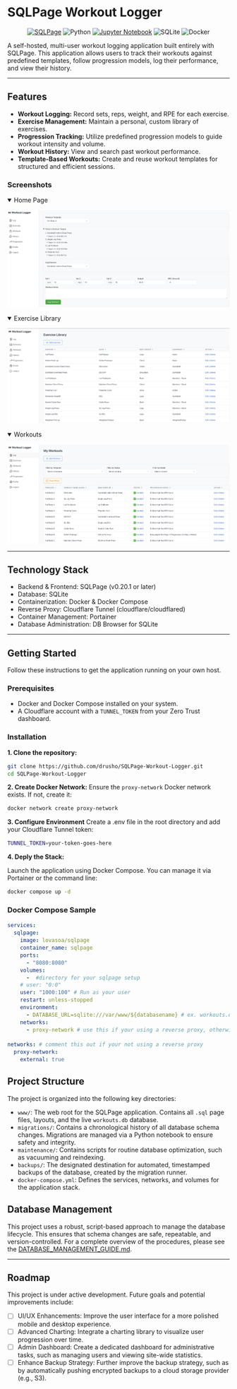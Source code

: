 # SQLPage Workout Logger
<p align="center">
  <a href="https://sql.ophir.dev/" target="_blank"><img src="https://img.shields.io/badge/SQLPage-v0.20.1+-orange?style=for-the-badge" alt="SQLPage"></a>
  <img src="https://img.shields.io/badge/python-3670A0?style=for-the-badge&logo=python&logoColor=ffdd54" alt="Python">
  <a href="https://jupyter.org/" target="_blank"><img src="https://img.shields.io/badge/Jupyter-F37626?style=for-the-badge&logo=jupyter&logoColor=white" alt="Jupyter Notebook"></a>
  <img src="https://img.shields.io/badge/sqlite-%2307405e.svg?style=for-the-badge&logo=sqlite&logoColor=white" alt="SQLite">
  <img src="https://img.shields.io/badge/docker-%230db7ed.svg?style=for-the-badge&logo=docker&logoColor=white" alt="Docker">
</p>
  
A self-hosted, multi-user workout logging application built entirely with SQLPage. This application allows users to track their workouts against predefined templates, follow progression models, log their performance, and view their history.

---

## Features

- **Workout Logging:** Record sets, reps, weight, and RPE for each exercise.
- **Exercise Management:** Maintain a personal, custom library of exercises.
- **Progression Tracking:** Utilize predefined progression models to guide workout intensity and volume.
- **Workout History:** View and search past workout performance.
- **Template-Based Workouts:** Create and reuse workout templates for structured and efficient sessions.

### Screenshots
<details open>
<summary>Home Page</summary>

![home-page](https://github.com/drusho/SQLPage-Workout-Logger/blob/master/assets/2025-06-18-home-page.png?raw=true)

</details>

<details open>
<summary>Exercise Library</summary>

![exercises-page](https://github.com/drusho/SQLPage-Workout-Logger/blob/master/assets/2025-06-18-exercise-library.png?raw=true)

</details>

<details open>
<summary>Workouts</summary>

![workouts](https://github.com/drusho/SQLPage-Workout-Logger/blob/master/assets/2025-06-18-workouts.png?raw=true)

</details>

---

## Technology Stack

- Backend & Frontend: SQLPage (v0.20.1 or later)
- Database: SQLite
- Containerization: Docker & Docker Compose
- Reverse Proxy: Cloudflare Tunnel (cloudflare/cloudflared)
- Container Management: Portainer
- Database Administration: DB Browser for SQLite

---

## Getting Started

Follow these instructions to get the application running on your own host.

### Prerequisites

- Docker and Docker Compose installed on your system.
- A Cloudflare account with a `TUNNEL_TOKEN` from your Zero Trust dashboard.

### Installation

**1. Clone the repository:**

```bash
git clone https://github.com/drusho/SQLPage-Workout-Logger.git
cd SQLPage-Workout-Logger
```

**2. Create Docker Network:**
Ensure the `proxy-network` Docker network exists. If not, create it:

```bash
docker network create proxy-network
```

**3. Configure Environment**
Create a .env file in the root directory and add your Cloudflare Tunnel token:

```bash
TUNNEL_TOKEN=your-token-goes-here
```

**4. Deply the Stack:**

Launch the application using Docker Compose. You can manage it via Portainer or the command line:

```bash
docker compose up -d
```

### Docker Compose Sample

```yaml
services:
  sqlpage:
    image: lovasoa/sqlpage
    container_name: sqlpage
    ports:
      - "8080:8080"
    volumes:
      -  #directory for your sqlpage setup
    # user: "0:0"
    user: "1000:100" # Run as your user
    restart: unless-stopped
    environment:
      - DATABASE_URL=sqlite:///var/www/${databasename} # ex. workouts.db
    networks:
      - proxy-network # use this if your using a reverse proxy, otherwise comment out

networks: # comment this out if your not using a reverse proxy
  proxy-network:
    external: true
```

## Project Structure

The project is organized into the following key directories:

- `www/`: The web root for the SQLPage application. Contains all `.sql` page files, layouts, and the live `workouts.db` database.
- `migrations/`: Contains a chronological history of all database schema changes. Migrations are managed via a Python notebook to ensure safety and integrity.
- `maintenance/`: Contains scripts for routine database optimization, such as vacuuming and reindexing.
- `backups/`: The designated destination for automated, timestamped backups of the database, created by the migration runner.
- `docker-compose.yml`: Defines the services, networks, and volumes for the application stack.

## Database Management
This project uses a robust, script-based approach to manage the database lifecycle. This ensures that schema changes are safe, repeatable, and version-controlled. For a complete overview of the procedures, please see the [DATABASE_MANAGEMENT_GUIDE.md](https://github.com/drusho/SQLPage-Workout-Logger/blob/master/docs/Database%20Management%20Guide.md).



---

## Roadmap

This project is under active development. Future goals and potential improvements include:
- [ ] UI/UX Enhancements: Improve the user interface for a more polished mobile and desktop experience.
- [ ] Advanced Charting: Integrate a charting library to visualize user progression over time.
- [ ] Admin Dashboard: Create a dedicated dashboard for administrative tasks, such as managing users and viewing site-wide statistics.
- [ ] Enhance Backup Strategy: Further improve the backup strategy, such as by automatically pushing encrypted backups to a cloud storage provider (e.g., S3).
